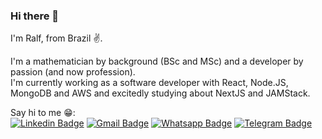 ### Hi there 👋

I'm Ralf, from Brazil :v:.

I'm a mathematician by background (BSc and MSc) and a developer by passion (and now profession). <br>
I'm currently working as a software developer with React, Node.JS, MongoDB and AWS and excitedly studying about NextJS and JAMStack.


       
Say hi to me 😁: <br>
[![Linkedin Badge](https://img.shields.io/badge/LinkedIn-0077B5?style=for-the-badge&logo=linkedin&logoColor=white&link=https://www.linkedin.com/in/ralf-o/)](https://www.linkedin.com/in/ralf-o/)
[![Gmail Badge](https://img.shields.io/badge/Gmail-D14836?style=for-the-badge&logo=gmail&logoColor=white&link=mailto:ralfoliveira@gmail.com)](mailto:ralfoliveira@gmail.com)
[![Whatsapp Badge](https://img.shields.io/badge/WhatsApp-25D366?style=for-the-badge&logo=whatsapp&logoColor=white&link=https://api.whatsapp.com/send?phone=5531994665145&text=Hey%2C%20Ralfs!%20%3A)](https://api.whatsapp.com/send?phone=5531994665145&text=Hey%2C%20Ralfs!%20%3A)
[![Telegram Badge](https://img.shields.io/badge/Telegram-2CA5E0?style=for-the-badge&logo=telegram&logoColor=white&link=https://t.me/heyralfs)](https://t.me/heyralfs)

